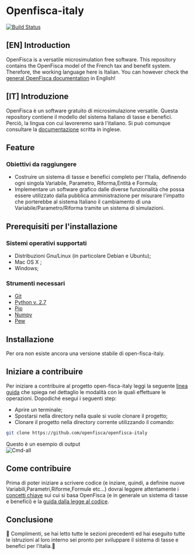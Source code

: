 # Openfisca-italy
[![Build Status](https://travis-ci.org/openfisca/openfisca-italy.svg?branch=master)](https://travis-ci.org/openfisca/openfisca-italy)
## [EN] Introduction
OpenFisca is a versatile microsimulation free software. This repository contains the OpenFisca model of the French tax and benefit system. Therefore, the working language here is Italian. You can however check the [general OpenFisca documentation](http://openfisca.org/doc/) in English!
## [IT] Introduzione
OpenFisca è un software gratuito di microsimulazione versatile. Questa repository contiene il modello del sistema Italiano di tasse e benefici. Perciò, la lingua con cui lavoreremo sarà l'italiano. Si può comunque consultare la [documentazione](http://openfisca.org/doc/) scritta in inglese.
## Feature
### Obiettivi da raggiungere 
* Costruire un sistema di tasse e benefici completo per l'Italia, definendo ogni singola Variabile, Parametro, Riforma,Entità e Formula;
* Implementare un software grafico dalle diverse funzionalità che possa essere utilizzato dalla pubblica amministrazione per misurare l'impatto che porterebbe al sistema Italiano il cambiamento di una Variabile/Parametro/Riforma tramite un sistema di simulazioni.
## Prerequisiti per l'installazione
### Sistemi operativi supportati
* Distribuzioni Gnu/Linux (in particolare Debian e Ubuntu);
* Mac OS X ;
* Windows;
### Strumenti necessari
* [Git](https://git-scm.com/)
* [Python v. 2.7](https://www.python.org/download/releases/2.7/)
* [Pip](https://pip.pypa.io/en/stable/installing/)
* [Numpy](https://pypi.python.org/pypi/numpy)
* [Pew](https://pypi.python.org/pypi/pew/)
## Installazione
Per ora non esiste ancora una versione stabile di open-fisca-italy.
## Iniziare a contribuire
Per iniziare a contribuire al progetto open-fisca-italy leggi la seguente [linea guida](http://openfisca.org/doc/contribute/guidelines.html) che spiega nel dettaglio le modalità con le quali effettuare le operazioni. Dopodiché esegui i seguenti step:
* Aprire un terminale; 
* Spostarsi nella directory nella quale si vuole clonare il progetto;
* Clonare il progetto nella directory corrente utilizzando il comando:
```bash
git clone https://github.com/openfisca/openfisca-italy
```

Questo è un esempio di output <br />
![Cmd-all](https://lh3.googleusercontent.com/Bk2NwOH-codW6t6lfR1njHkbl5Ftb345UrRa-JXBk_xtVSdYy9zAylqMdCUxCgyiQXnfByXCm8RX4a0ALWq4P-efQWMJ1ab2nlc=w979-h512-rw-no)
## Come contribuire
Prima di poter iniziare a scrivere codice (e inziare, quindi, a definire nuove Variabili,Parametri,Riforme,Formule etc...) dovrai leggere attentamente i [concetti chiave](http://openfisca.org/doc/key-concepts.html) sui cui si basa OpenFisca (e in generale un sistema di tasse e benefici) e la [guida dalla legge al codice](http://openfisca.org/doc/coding-the-legislation/index.html).
## Conclusione
:tada: Complimenti, se hai letto tutte le sezioni precedenti ed hai eseguito tutte le istruzioni al loro interno sei pronto per sviluppare il sistema di tasse e benefici per l'italia.:tada:



